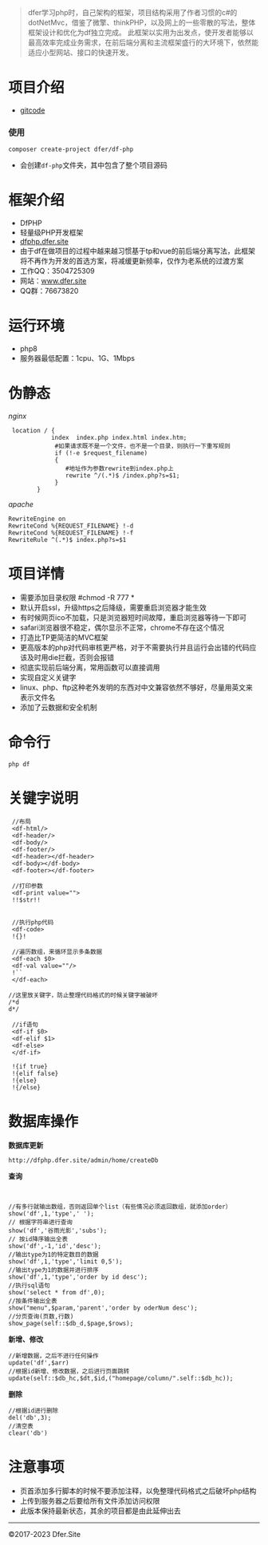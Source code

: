 > dfer学习php时，自己架构的框架，项目结构采用了作者习惯的c#的dotNetMvc，借鉴了微擎、thinkPHP，以及网上的一些零散的写法，整体框架设计和优化为df独立完成。
此框架以实用为出发点，使开发者能够以最高效率完成业务需求，在前后端分离和主流框架盛行的大环境下，依然能适应小型网站、接口的快速开发。

# 项目介绍
- [gitcode](https://gitcode.net/dofun333/dfphp.dfer.site)


### 使用
```
composer create-project dfer/df-php
```
- 会创建`df-php`文件夹，其中包含了整个项目源码


# 框架介绍
- DfPHP
- 轻量级PHP开发框架
- [dfphp.dfer.site](http://dfphp.dfer.site)
- 由于df在做项目的过程中越来越习惯基于tp和vue的前后端分离写法，此框架将不再作为开发的首选方案，将减缓更新频率，仅作为老系统的过渡方案
- 工作QQ：3504725309
- 网站：www.dfer.site
- QQ群：76673820



# 运行环境
- php8
- 服务器最低配置：1cpu、1G、1Mbps


# 伪静态
*nginx*
```
 location / {
            index  index.php index.html index.htm;
             #如果请求既不是一个文件，也不是一个目录，则执行一下重写规则
             if (!-e $request_filename)
             {
                #地址作为参数rewrite到index.php上
                rewrite ^/(.*)$ /index.php?s=$1;
             }
        }
```
*apache*
```
RewriteEngine on
RewriteCond %{REQUEST_FILENAME} !-d
RewriteCond %{REQUEST_FILENAME} !-f
RewriteRule ^(.*)$ index.php?s=$1
```


# 项目详情
- 需要添加目录权限    #chmod -R 777 *
- 默认开启ssl，升级https之后降级，需要重启浏览器才能生效
- 有时候网页ico不加载，只是浏览器短时间故障，重启浏览器等待一下即可
- safari浏览器很不稳定，偶尔显示不正常，chrome不存在这个情况
- 打造比TP更简洁的MVC框架
- 更高版本的php对代码审核更严格，对于不需要执行并且运行会出错的代码应该及时用die拦截，否则会报错
- 彻底实现前后端分离，常用函数可以直接调用
- 实现自定义关键字
- linux、php、ftp这种老外发明的东西对中文兼容依然不够好，尽量用英文来表示文件名
- 添加了云数据和安全机制

# 命令行
```
php df
```

# 关键字说明
```
 //布局
 <df-html/>
 <df-header/>
 <df-body/>
 <df-footer/>
 <df-header></df-header>
 <df-body></df-body>
 <df-footer></df-footer>

 //打印参数
 <df-print value="">
 !!$str!!


 //执行php代码
 <df-code>
 !{}!

 //遍历数组，来循环显示多条数据
 <df-each $0>
 <df-val value=""/>
 !``
 </df-each>

//这里放关键字，防止整理代码格式的时候关键字被破坏
/*d
d*/

 //if语句
 <df-if $0>
 <df-elif $1>
 <df-else>
 </df-if>

 !{if true}
 !{elif false}
 !{else}
 !{/else}

```


# 数据库操作

**数据库更新**
```
http://dfphp.dfer.site/admin/home/createDb
```
**查询**
```


//有多行就输出数组，否则返回单个list（有些情况必须返回数组，就添加order）
show('df',1,'type',' ');
// 根据字符串进行查询
show('df','谷雨光影','subs');
// 按id降序输出全表
show('df',-1,'id','desc');
//输出type为1的特定数目的数据
show('df',1,'type','limit 0,5');
//输出type为1的数据并进行排序
show('df',1,'type','order by id desc');
//执行sql语句
show('select * from df',0);
//按条件输出全表
show("menu",$param,'parent','order by oderNum desc');
//分页查询(页数,行数)
show_page(self::$db_d,$page,$rows);
```
**新增、修改**
```
//新增数据，之后不进行任何操作
update('df',$arr)
//根据id新增、修改数据，之后进行页面跳转
update(self::$db_hc,$dt,$id,("homepage/column/".self::$db_hc));
```

**删除**
```
//根据id进行删除
del('db',3);
//清空表
clear('db')
```




# 注意事项
- 页首添加多行脚本的时候不要添加注释，以免整理代码格式之后破坏php结构
- 上传到服务器之后要给所有文件添加访问权限
- 此版本保持最新状态，其余的项目都是由此延伸出去







---
©2017-2023 Dfer.Site


